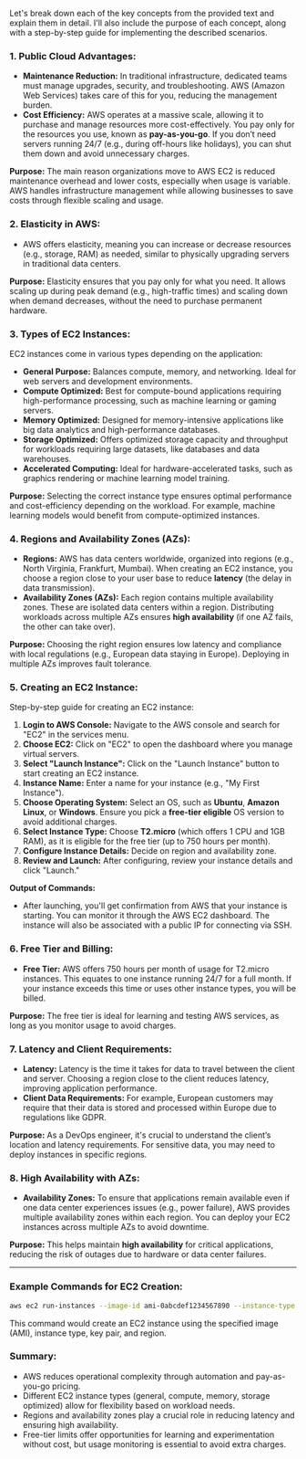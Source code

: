 Let's break down each of the key concepts from the provided text and explain them in detail. I'll also include the purpose of each concept, along with a step-by-step guide for implementing the described scenarios.

### 1. **Public Cloud Advantages:**
   - **Maintenance Reduction:** In traditional infrastructure, dedicated teams must manage upgrades, security, and troubleshooting. AWS (Amazon Web Services) takes care of this for you, reducing the management burden.
   - **Cost Efficiency:** AWS operates at a massive scale, allowing it to purchase and manage resources more cost-effectively. You pay only for the resources you use, known as **pay-as-you-go**. If you don’t need servers running 24/7 (e.g., during off-hours like holidays), you can shut them down and avoid unnecessary charges.
   
   **Purpose:** The main reason organizations move to AWS EC2 is reduced maintenance overhead and lower costs, especially when usage is variable. AWS handles infrastructure management while allowing businesses to save costs through flexible scaling and usage.

### 2. **Elasticity in AWS:**
   - AWS offers elasticity, meaning you can increase or decrease resources (e.g., storage, RAM) as needed, similar to physically upgrading servers in traditional data centers.
   
   **Purpose:** Elasticity ensures that you pay only for what you need. It allows scaling up during peak demand (e.g., high-traffic times) and scaling down when demand decreases, without the need to purchase permanent hardware.

### 3. **Types of EC2 Instances:**
   EC2 instances come in various types depending on the application:
   - **General Purpose:** Balances compute, memory, and networking. Ideal for web servers and development environments.
   - **Compute Optimized:** Best for compute-bound applications requiring high-performance processing, such as machine learning or gaming servers.
   - **Memory Optimized:** Designed for memory-intensive applications like big data analytics and high-performance databases.
   - **Storage Optimized:** Offers optimized storage capacity and throughput for workloads requiring large datasets, like databases and data warehouses.
   - **Accelerated Computing:** Ideal for hardware-accelerated tasks, such as graphics rendering or machine learning model training.

   **Purpose:** Selecting the correct instance type ensures optimal performance and cost-efficiency depending on the workload. For example, machine learning models would benefit from compute-optimized instances.

### 4. **Regions and Availability Zones (AZs):**
   - **Regions:** AWS has data centers worldwide, organized into regions (e.g., North Virginia, Frankfurt, Mumbai). When creating an EC2 instance, you choose a region close to your user base to reduce **latency** (the delay in data transmission).
   - **Availability Zones (AZs):** Each region contains multiple availability zones. These are isolated data centers within a region. Distributing workloads across multiple AZs ensures **high availability** (if one AZ fails, the other can take over).
   
   **Purpose:** Choosing the right region ensures low latency and compliance with local regulations (e.g., European data staying in Europe). Deploying in multiple AZs improves fault tolerance.

### 5. **Creating an EC2 Instance:**
   Step-by-step guide for creating an EC2 instance:
   1. **Login to AWS Console:** Navigate to the AWS console and search for "EC2" in the services menu.
   2. **Choose EC2:** Click on "EC2" to open the dashboard where you manage virtual servers.
   3. **Select "Launch Instance":** Click on the "Launch Instance" button to start creating an EC2 instance.
   4. **Instance Name:** Enter a name for your instance (e.g., "My First Instance").
   5. **Choose Operating System:** Select an OS, such as **Ubuntu**, **Amazon Linux**, or **Windows**. Ensure you pick a **free-tier eligible** OS version to avoid additional charges.
   6. **Select Instance Type:** Choose **T2.micro** (which offers 1 CPU and 1GB RAM), as it is eligible for the free tier (up to 750 hours per month).
   7. **Configure Instance Details:** Decide on region and availability zone.
   8. **Review and Launch:** After configuring, review your instance details and click "Launch."

   **Output of Commands:**
   - After launching, you'll get confirmation from AWS that your instance is starting. You can monitor it through the AWS EC2 dashboard. The instance will also be associated with a public IP for connecting via SSH.

### 6. **Free Tier and Billing:**
   - **Free Tier:** AWS offers 750 hours per month of usage for T2.micro instances. This equates to one instance running 24/7 for a full month. If your instance exceeds this time or uses other instance types, you will be billed.

   **Purpose:** The free tier is ideal for learning and testing AWS services, as long as you monitor usage to avoid charges.

### 7. **Latency and Client Requirements:**
   - **Latency:** Latency is the time it takes for data to travel between the client and server. Choosing a region close to the client reduces latency, improving application performance.
   - **Client Data Requirements:** For example, European customers may require that their data is stored and processed within Europe due to regulations like GDPR.

   **Purpose:** As a DevOps engineer, it's crucial to understand the client’s location and latency requirements. For sensitive data, you may need to deploy instances in specific regions.

### 8. **High Availability with AZs:**
   - **Availability Zones:** To ensure that applications remain available even if one data center experiences issues (e.g., power failure), AWS provides multiple availability zones within each region. You can deploy your EC2 instances across multiple AZs to avoid downtime.

   **Purpose:** This helps maintain **high availability** for critical applications, reducing the risk of outages due to hardware or data center failures.

---

### Example Commands for EC2 Creation:
```bash
aws ec2 run-instances --image-id ami-0abcdef1234567890 --instance-type t2.micro --key-name MyKeyPair --region us-west-2 --output json
```
This command would create an EC2 instance using the specified image (AMI), instance type, key pair, and region.

### Summary:
- AWS reduces operational complexity through automation and pay-as-you-go pricing.
- Different EC2 instance types (general, compute, memory, storage optimized) allow for flexibility based on workload needs.
- Regions and availability zones play a crucial role in reducing latency and ensuring high availability.
- Free-tier limits offer opportunities for learning and experimentation without cost, but usage monitoring is essential to avoid extra charges.